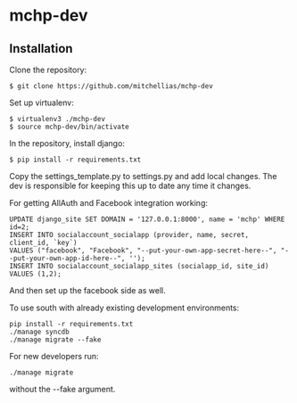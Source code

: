 mchp-dev
========

Installation
------------

Clone the repository:
```
$ git clone https://github.com/mitchellias/mchp-dev
```
Set up virtualenv: 
```
$ virtualenv3 ./mchp-dev
$ source mchp-dev/bin/activate
```
In the repository, install django:
```
$ pip install -r requirements.txt
```
Copy the settings_template.py to settings.py and add local changes. The dev is responsible for keeping this up to date any time it changes.

For getting AllAuth and Facebook integration working:
```
UPDATE django_site SET DOMAIN = '127.0.0.1:8000', name = 'mchp' WHERE id=2;
INSERT INTO socialaccount_socialapp (provider, name, secret, client_id, `key`)
VALUES ("facebook", "Facebook", "--put-your-own-app-secret-here--", "--put-your-own-app-id-here--", '');
INSERT INTO socialaccount_socialapp_sites (socialapp_id, site_id) VALUES (1,2);
```
And then set up the facebook side as well.

To use south with already existing development environments:
```
pip install -r requirements.txt
./manage syncdb
./manage migrate --fake
```

For new developers run:
```
./manage migrate 
```
without the --fake argument.
